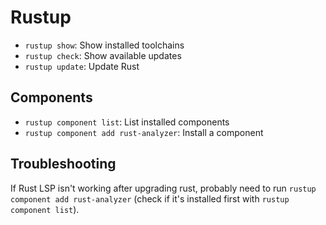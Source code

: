 # Rustup

- `rustup show`: Show installed toolchains
- `rustup check`: Show available updates
- `rustup update`: Update Rust

## Components

- `rustup component list`: List installed components
- `rustup component add rust-analyzer`: Install a component

## Troubleshooting

If Rust LSP isn't working after upgrading rust, probably need to run `rustup component add rust-analyzer` (check if it's installed first with `rustup component list`).
